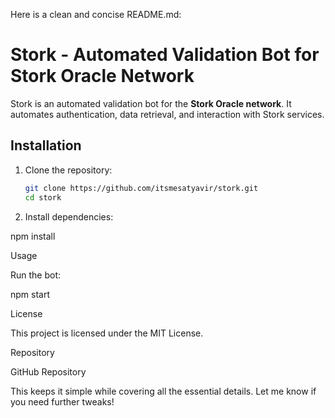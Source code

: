 Here is a clean and concise README.md:

# Stork - Automated Validation Bot for Stork Oracle Network

Stork is an automated validation bot for the **Stork Oracle network**. It automates authentication, data retrieval, and interaction with Stork services.

## Installation

1. Clone the repository:
   ```sh
   git clone https://github.com/itsmesatyavir/stork.git
   cd stork

2. Install dependencies:

npm install



Usage

Run the bot:

npm start

License

This project is licensed under the MIT License.

Repository

GitHub Repository

This keeps it simple while covering all the essential details. Let me know if you need further tweaks!

